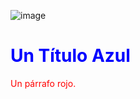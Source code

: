 ![image](https://github.com/user-attachments/assets/e280e749-7275-4761-a20a-6c73194df36f)


<!DOCTYPE html>
<html>
<body>

<h1 style="color:blue;">Un Título Azul</h1>

<p style="color:red;">Un párrafo rojo.</p>

</body>
</html>
